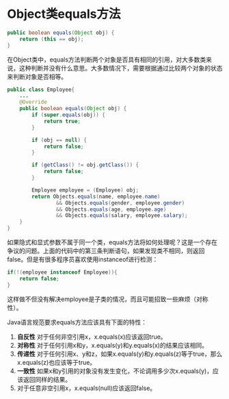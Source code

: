 # Object类equals方法

```java
public boolean equals(Object obj) {
    return (this == obj);
}
```

在Object类中，equals方法判断两个对象是否具有相同的引用，对大多数类来说，这种判断并没有什么意思。大多数情况下，需要根据通过比较两个对象的状态来判断对象是否相等。

```java
public class Employee{
    ...
    @Override
    public boolean equals(Object obj) {
        if (super.equals(obj)) {
            return true;
        }

        if (obj == null) {
            return false;
        }

        if (getClass() != obj.getClass()) {
            return false;
        }

        Employee employee = (Employee) obj;
        return Objects.equals(name, employee.name)
                && Objects.equals(gender, employee.gender)
                && Objects.equals(age, employee.age)
                && Objects.equals(salary, employee.salary);
    }
}
```

如果隐式和显式参数不属于同一个类，equals方法将如何处理呢？这是一个存在争议的问题。上面的代码中的第三条判断语句，如果发现类不相同，则返回false。但是有很多程序员喜欢使用instanceof进行检测：

```java
if(!(employee instanceof Employee)){
    return false;
}
```

这样做不但没有解决employee是子类的情况，而且可能招致一些麻烦（对称性）。

Java语言规范要求equals方法应该具有下面的特性：

  1. **自反性** 对于任何非空引用x，x.equals(x)应该返回true。 
  2. **对称性** 对于任何引用x和y，x.equals(y)和y.equals(x)的结果应该相同。
  3. **传递性** 对于任何引用x、y和z，如果x.equals(y)和y.equals(z)等于true，那么x.equals(z)也应该等于true。
  4. **一致性** 如果x和y引用的对象没有发生变化，不论调用多少次x.equals(y)，应该返回同样的结果。
  5. 对于任意非空引用x，x.equals(null)应该返回false。